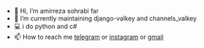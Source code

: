 - 👋 Hi, I’m amirreza sohrabi far
- 🌱 I’m currently maintaining django-valkey and channels_valkey
- 💻 i do python and c#
- 📫 How to reach me [telegram](https://t.me/arsf8002) or [instagram](https://www.instagram.com/a.r.sohrabi80) or [gmail](mailto:amir.rsf1380@gmail.com)
